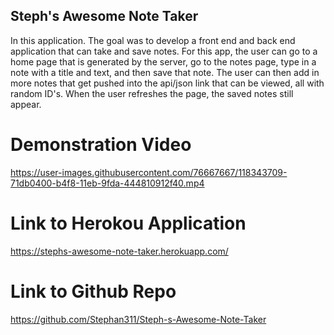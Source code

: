 ## Steph's Awesome Note Taker

In this application. The goal was to develop a front end and back end application that can take and save notes. For this app, the user can go to a home page that is generated by the server, go to the notes page, type in a note with a title and text, and then save that note. The user can then add in more notes that get pushed into the api/json link that can be viewed, all with random ID's. When the user refreshes the page, the saved notes still appear. 

# Demonstration Video

https://user-images.githubusercontent.com/76667667/118343709-71db0400-b4f8-11eb-9fda-444810912f40.mp4

# Link to Herokou Application

https://stephs-awesome-note-taker.herokuapp.com/

# Link to Github Repo

https://github.com/Stephan311/Steph-s-Awesome-Note-Taker



